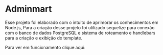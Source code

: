 # Adminmart
Esse projeto foi elaborado com o intuito de aprimorar os conhecimentos em Node.js, Para a criação desse projeto foi utilizado sequelize para conexão com o banco de dados  PostgreSQL e sistema de roteamento e handlebars para a criação e exibição do template. 

Para ver em funcionamento clique aqui: 
